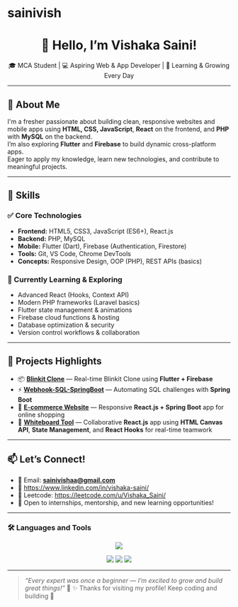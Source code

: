 # sainivish
<h1 align="center">👋 Hello, I’m Vishaka Saini!</h1>
<p align="center">
  🎓 MCA Student | 💻 Aspiring Web & App Developer | 🌱 Learning & Growing Every Day
</p>

---

## 🌟 About Me  
I'm a fresher passionate about building clean, responsive websites and mobile apps using **HTML, CSS, JavaScript**, **React** on the frontend, and **PHP** with **MySQL** on the backend.  
I’m also exploring **Flutter** and **Firebase** to build dynamic cross-platform apps.  
Eager to apply my knowledge, learn new technologies, and contribute to meaningful projects.

---

## 🧰 Skills

### ✅ Core Technologies  
- **Frontend:** HTML5, CSS3, JavaScript (ES6+), React.js  
- **Backend:** PHP, MySQL  
- **Mobile:** Flutter (Dart), Firebase (Authentication, Firestore)  
- **Tools:** Git, VS Code, Chrome DevTools  
- **Concepts:** Responsive Design, OOP (PHP), REST APIs (basics)  

### 🌱 Currently Learning & Exploring  
- Advanced React (Hooks, Context API)  
- Modern PHP frameworks (Laravel basics)  
- Flutter state management & animations  
- Firebase cloud functions & hosting  
- Database optimization & security  
- Version control workflows & collaboration  

---

## 🚀 Projects Highlights
 
- 📦 [**Blinkit Clone**](https://github.com/sainivisha/Blinkit_Clone) — Real-time Blinkit Clone using **Flutter + Firebase**  
- ⚡ [**Webhook-SQL-SpringBoot**](https://github.com/sainivisha/webhook-sql-springboot) — Automating SQL challenges with **Spring Boot**  
- 🛒 [**E-commerce Website**](https://github.com/sainivisha/ecommerce-website) — Responsive **React.js + Spring Boot** app for online shopping  
- 🎨 [**Whiteboard Tool**](https://github.com/sainivisha/whiteboard-tool) — Collaborative **React.js** app using **HTML Canvas API**, **State Management**, and **React Hooks** for real-time teamwork  


---

## 📫 Let’s Connect!  
- 📧 Email: **sainivishaa@gmail.com**  
- 💼 https://www.linkedin.com/in/vishaka-saini/
- 💼 Leetcode: https://leetcode.com/u/Vishaka_Saini/
- 🚀 Open to internships, mentorship, and new learning opportunities!

---

### 🛠️ Languages and Tools  

<p align="center">
  <img src="https://skillicons.dev/icons?i=html,css,tailwind,js,java,react,nodejs,express,mongodb,flutter,firebase,git,github,vscode,androidstudio&perline=8" />
</p>

<p align="center">
  <img src="https://img.shields.io/badge/Java-ED8B00?style=for-the-badge&logo=openjdk&logoColor=white"/>
  <img src="https://img.shields.io/badge/SpringBoot-6DB33F?style=for-the-badge&logo=springboot&logoColor=white"/>
  <img src="https://img.shields.io/badge/Tailwind_CSS-38B2AC?style=for-the-badge&logo=tailwind-css&logoColor=white"/>
</p>


---

> _“Every expert was once a beginner — I’m excited to grow and build great things!”_ 🚀
> ✨ Thanks for visiting my profile! Keep coding and building 🌟 

